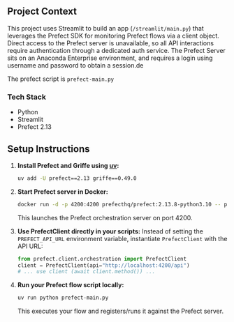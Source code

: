 

## Project Context
This project uses Streamlit to build an app (`/streamlit/main.py`) that leverages the Prefect SDK for monitoring Prefect flows via a client object. Direct access to the Prefect server is unavailable, so all API interactions require authentication through a dedicated auth service. The Prefect Server sits on an Anaconda Enterprise environment, and requires a login using username and password to obtain a session.de 

The prefect script is `prefect-main.py` 

### Tech Stack
- Python
- Streamlit
- Prefect 2.13



## Setup Instructions

1. **Install Prefect and Griffe using [uv](https://github.com/astral-sh/uv):**
	```bash
	uv add -U prefect==2.13 griffe==0.49.0
	```

2. **Start Prefect server in Docker:**
	```bash
	docker run -d -p 4200:4200 prefecthq/prefect:2.13.8-python3.10 -- prefect server start --host 0.0.0.0
	```
	This launches the Prefect orchestration server on port 4200.

3. **Use PrefectClient directly in your scripts:**
	Instead of setting the `PREFECT_API_URL` environment variable, instantiate `PrefectClient` with the API URL:
	```python
	from prefect.client.orchestration import PrefectClient
	client = PrefectClient(api="http://localhost:4200/api")
	# ... use client (await client.method()) ...
	```

4. **Run your Prefect flow script locally:**
	```bash
	uv run python prefect-main.py
	```
	This executes your flow and registers/runs it against the Prefect server.